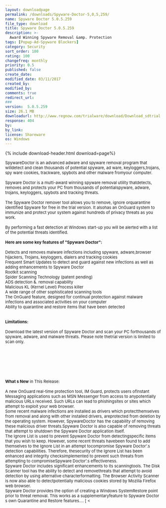 ```yaml
---
layout: downloadpage
permalink: /downloads/Spyware-Doctor-5,0,5,259/
name: Spyware Doctor 5.0.5.259
file_type: download
title: Spyware Doctor 5.0.5.259
description: >-
  Award Winning Spyware Removal &amp. Protection
tags: [Popup-Ad-Spyware Blockers]
category: Security
sort_order: 100
rating: 100
changefreq: monthly
priority: 0.5
published: false
create_date: 
modified_date: 03/11/2017
created_by: 
modified_by: 
comments: true
redirect_url: 
### 
version:  5.0.5.259
size: 26.1 MB
downloadurl: http://www.regnow.com/trialware/download/Download_sdtrial regnow.exe?item=11719 1&affiliate=22260
response: 404
by: 
by_link: 
license: Shareware
os: Windows
---
```


{% include download-header.html download=page%}

<p style="fix-download-text !important">
<p><font size="2">SpywareDoctor is an advanced adware and spyware removal program that willdetect and clean thousands of potential spyware, ad ware, keyloggers,trojans, spy ware cookies, trackware, spybots and other malware fromyour computer.<br />
<br />
Spyware Doctor is a multi-award winning spyware removal utility thatdetects, removes and protects your PC from thousands of potentialspyware, adware, trojans, keyloggers, spybots and tracking threats. <br />
<br />
The Spyware Doctor remover tool allows you to remove, ignore orquarantine identified Spyware for free in the trial version. It alsohas an OnGuard system to immunize and protect your system against hundreds of privacy threats as you work. <br />
<br />
By performing a fast detection at Windows start-up you will be alerted with a list of the potential threats identified.<br />
<br />
<span><strong>Here are some key features of "Spyware Doctor":</strong></span><br />
<br />
Detects and removes malware infections including spyware, adware,browser hijackers, Trojans, keyloggers, dialers and tracking cookies<br />
Frequent Smart Updates to detect and guard against new infections as well as adding enhancements to Spyware Doctor<br />
Rootkit scanning<br />
Spider Scanning Technology (patent pending)<br />
ADS detection &amp;. removal capability<br />
Malicious KL (Kernel Level) Process killer<br />
A wide range of other sophisticated scanning tools<br />
The OnGuard feature, designed for continual protection against malware infections and associated activities on your computer<br />
Ability to quarantine and restore items that have been detected<br />
<br />
<br />
<span><strong>Limitations:</strong></span><br />
<br />
Download the latest version of Spyware Doctor and scan your PC forthousands of spyware, adware, and malware threats. Please note thetrial version is limited to scan only.<br />
<br />
<br />
<br />
<br />
</font></p>
<div class="celltext_big"><br />
<br />
<font size="2"><strong>What s New</strong> in This Release:<br />
<br />
A new OnGuard real-time protection tool, IM Guard, protects users ofInstant Messaging applications such as MSN Messenger from access to anypotentially malicious URLs received. Such URLs can lead to phishingsites or sites which attempt to exploit your web browser.<br />
Some recent malware infections are installed as drivers which protectthemselves from removal and along with other installed drivers, areprotected from deletion by the operating system. However, SpywareDoctor has the capability of removing these malicious driver threats.Spyware Doctor is also capable of removing threats that attempt to shutdown the Spyware Doctor application itself.<br />
The Ignore List is used to prevent Spyware Doctor from detectingspecific items that you wish to keep. However, some recent threats havebeen found to add themselves to the Ignore List in an attempt tocompromise Spyware Doctor’.s detection capabilities. Therefore, thesecurity of the Ignore List has been enhanced and integrity checksimplemented to prevent such threats from attempting to compromiseSpyware Doctor’.s effectiveness.<br />
Spyware Doctor includes significant enhancements to its scanningtools. The Disk Scanner tool has the ability to detect and removethreats that attempt to avoid detection by using alternative characterformatting. The Browser Activity Scanner is now also able to detectpotentially malicious cookies stored by Mozilla Firefox web browser.<br />
Spyware Doctor provides the option of creating a Windows SystemRestore point prior to threat removal. This works as a supplementaryfeature to Spyware Doctor s own Quarantine and Restore features.... [ &lt;</font></div></p>
